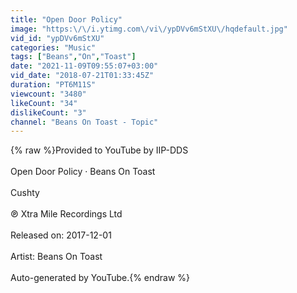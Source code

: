 ```yaml
---
title: "Open Door Policy"
image: "https:\/\/i.ytimg.com\/vi\/ypDVv6mStXU\/hqdefault.jpg"
vid_id: "ypDVv6mStXU"
categories: "Music"
tags: ["Beans","On","Toast"]
date: "2021-11-09T09:55:07+03:00"
vid_date: "2018-07-21T01:33:45Z"
duration: "PT6M11S"
viewcount: "3480"
likeCount: "34"
dislikeCount: "3"
channel: "Beans On Toast - Topic"
---
```

{% raw %}Provided to YouTube by IIP-DDS<br /><br />Open Door Policy · Beans On Toast<br /><br />Cushty<br /><br />℗ Xtra Mile Recordings Ltd<br /><br />Released on: 2017-12-01<br /><br />Artist: Beans On Toast<br /><br />Auto-generated by YouTube.{% endraw %}
